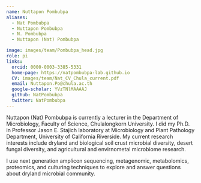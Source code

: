 ```yaml
---
name: Nuttapon Pombubpa
aliases:
  - Nat Pombubpa
  - Nuttapon Pombubpa
  - N. Pombubpa
  - Nuttapon (Nat) Pombubpa

image: images/team/Pombubpa_head.jpg
role: pi
links:
  orcid: 0000-0003-3385-5331
  home-page: https://natpombubpa-lab.github.io
  CV: images/team/Nat_CV_Chula_current.pdf
  email: Nuttapon.Po@chula.ac.th
  google-scholar: YVzTNlMAAAAJ
  github: NatPombubpa
  twitter: NatPombubpa
---
```


Nuttapon (Nat) Pombubpa is currently a lecturer in the Department of Microbiology, Faculty of Science, Chulalongkorn University. I did my Ph.D. in Professor Jason E. Stajich laboratory at Microbiology and Plant Pathology Department, University of California Riverside. My current research interests include dryland and biological soil crust microbial diversity, desert fungal diversity, and agricultural and envirnometal microbiome research.

I use next generation amplicon sequencing, metagenomic, metabolomics, proteomics, and culturing techniques to explore and answer questions about dryland microbial community.
